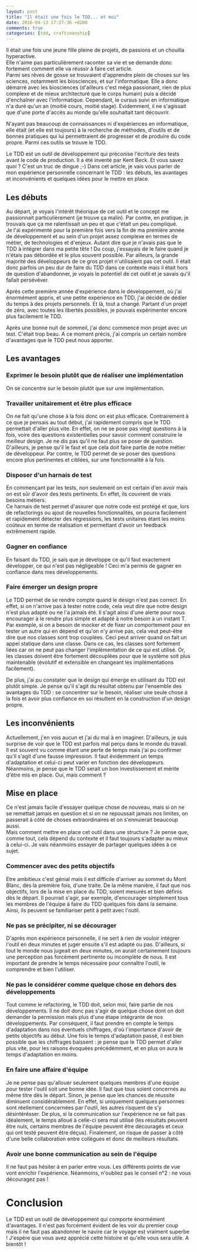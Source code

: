 ```yaml
---
layout: post
title: "Il était une fois le TDD... et moi"
date: 2016-04-13 17:27:36 +0200
comments: true
categories: [tdd, craftsmanship]
---
```


Il était une fois une jeune fille pleine de projets, de passions et un chouilla hyperactive.  
Elle n'aime pas particulièrement raconter sa vie et se demande donc fortement comment elle va réussir à faire cet article.  
Parmi ses rêves de gosse se trouvaient d'apprendre plein de choses sur les sciences, notamment les biosciences, et sur l'informatique. Elle a donc démarré avec les biosciences (d'ailleurs c'est méga passionant, rien de plus complexe et de mieux architecturé que le corps humain) puis a décidé d'enchaîner avec l'informatique. Cependant, le cursus suivi en informatique n'a duré qu'un an (moitié cours, moitié stage). Evidemment, il ne s'agissait que d'une porte d'accès au monde qu'elle souhaitait tant découvrir.

<!-- more -->

N'ayant pas beaucoup de connaissances ni d'expériences en informatique, elle était (et elle est toujours) à la recherche de méthodes, d'outils et de bonnes pratiques qui lui permettraient de progresser et de produire du code propre. Parmi ces outils se trouve le TDD.

Le TDD est un outil de développement qui préconise l'écriture des tests avant le code de production. Il a été inventé par Kent Beck. Et vous savez quoi ? C'est un truc de dingue ;-)
Dans cet article, je vais vous parler de mon expérience personnelle concernant le TDD : les débuts, les avantages et inconvénients et quelques idées pour le mettre en place.

## Les débuts

Au départ, je voyais l'intérêt théorique de cet outil et le concept me passionnait particulièrement (je trouve ça malin). Par contre, en pratique, je trouvais que ça me ralentissait un peu et que c'était un peu compliqué.  
Je l'ai expérimenté pour la première fois vers la fin de ma première année de développement et au sein d'un projet assez complexe en termes de métier, de technologies et d'enjeux. Autant dire que je n'avais pas que le TDD à intégrer dans ma petite tête ! Du coup, j'essayais de le faire quand je n'étais pas débordée et le plus souvent possible. Par ailleurs, la grande majorité des développeurs de ce gros projet n'utilisaient pas cet outil. Il était donc parfois un peu dur de faire du TDD dans ce contexte mais il était hors de question d'abandonner, je voyais le potentiel de cet outil et je savais qu'il fallait persévéver.

Après cette première année d'expérience dans le développement, où j'ai énormément appris, et une petite expérience en TDD, j'ai décidé de dédier du temps à des projets personnels. Et là, tout a changé. Partant d'un projet de zéro, avec toutes les libertés possibles, je pouvais expérimenter encore plus facilement le TDD.

Après une bonne nuit de sommeil, j'ai donc commencé mon projet avec un test. C'était trop beau. A ce moment précis, j'ai compris un certain nombre d'avantages que le TDD peut nous apporter.

## Les avantages

### Exprimer le besoin plutôt que de réaliser une implémentation
On se concentre sur le besoin plutôt que sur une implémentation.

### Travailler unitairement et être plus efficace
On ne fait qu'une chose à la fois donc on est plus efficace.
Contrairement à ce que je pensais au tout début, j'ai rapidement compris que le TDD permettait d'aller plus vite. En effet, on ne se pose pas vingt questions à la fois, voire des questions existentielles pour savoir comment construire le meilleur design. Je ne dis pas qu'il ne faut plus se poser de question. D'ailleurs, je pense qu'il le faut et que cela doit faire partie de notre métier de développeur. Par contre, le TDD permet de se poser des questions encore plus pertinentes et ciblées, sur une fonctionnalité à la fois.

### Disposer d'un harnais de test
En commençant par les tests, non seulement on est certain d'en avoir mais on est sûr d'avoir des tests pertinents. En effet, ils couvrent de vrais besoins métiers.  
Ce harnais de test permet d'assurer que notre code est protégé et que, lors de refactorings ou ajout de nouvelles fonctionnalités, on pourra facilement et rapidement détecter des régressions, les tests unitaires étant les moins coûteux en terme de réalisation et permettant d'avoir un feedback extrêmement rapide.

### Gagner en confiance
En faisant du TDD, je sais que je développe ce qu'il faut exactement développer, ce qui n'est pas négligeable ! Ceci m'a permis de gagner en confiance dans mes développements.

### Faire émerger un design propre
Le TDD permet de se rendre compte quand le design n'est pas correct. En effet, si on n'arrive pas à tester notre code, cela veut dire que notre design n'est plus adapté ou ne l'a jamais été. Il s'agit ainsi d'une alerte pour nous encourager à le rendre plus simple et adapté à notre besoin à un instant T. Par exemple, si on a besoin de mocker et de fixer un comportement pour en tester un autre qui en dépend et qu'on n'y arrive pas, cela veut peut-être dire que nos classes sont trop couplées. Ceci peut arriver quand on fait un appel statique dans une classe. Dans ce cas, les classes sont fortement liées car on ne peut pas changer l'implémentation de ce qui est utilisé. Or, les classes doivent être fortement découplées pour que le système soit plus maintenable (évolutif et extensible en changeant les implémentations facilement).

De plus, j'ai pu constater que le design qui émerge en utilisant du TDD est plutôt simple. Je pense qu'il s'agit du résultat obtenu par l'ensemble des avantages du TDD : se concentrer sur le besoin, réaliser une seule chose à la fois et avoir plus confiance en soi résultent en la construction d'un design propre.

## Les inconvénients

Actuellement, j'en vois aucun et j'ai du mal à en imaginer.
D'ailleurs, je suis surprise de voir que le TDD est parfois mal perçu dans le monde du travail. Il est souvent vu comme étant une perte de temps mais j'ai pu confirmer qu'il s'agit d'une fausse impression. Il faut évidemment un temps d'adaptation et celui-ci peut varier en fonction des développeurs. Néanmoins, je pense que le TDD serait un bon investissement et mérite d'être mis en place. Oui, mais comment ?

## Mise en place

Ce n'est jamais facile d'essayer quelque chose de nouveau, mais si on ne se remettait jamais en question et si on ne repoussait jamais nos limites, on passerait à côté de choses extraordinaires et on s'ennuierait beaucoup aussi.  
Mais comment mettre en place cet outil dans une structure ? Je pense que, comme tout, cela dépend du contexte et il faut toujours s'adapter au mieux à celui-ci. Je vais néanmoins essayer de partager quelques idées à ce sujet.

### Commencer avec des petits objectifs
Etre ambitieux c'est génial mais il est difficile d'arriver au sommet du Mont Blanc, dès la première fois, d'une traite. De la même manière, il faut que nos objectifs, lors de la mise en place du TDD, soient mesurés et bien définis dès le départ. Il pourrait s'agir, par exemple, d'encourager simplement tous les membres de l'équipe à faire du TDD quelques fois dans la semaine. Ainsi, ils peuvent se familiariser petit à petit avec l'outil.

### Ne pas se précipiter, ni se décourager
D'après mon expérience personnelle, il ne sert à rien de vouloir intégrer l'outil en deux minutes et juger ensuite s'il est adapté ou pas. D'ailleurs, si tout le monde nous jugeait en deux minutes, on aurait certainement toujours une perception pas forcément pertinente ou incomplète de nous. Il est important de prendre le temps nécessaire pour connaître l'outil, le comprendre et bien l'utiliser.

### Ne pas le considérer comme quelque chose en dehors des développements
Tout comme le refactoring, le TDD doit, selon moi, faire partie de nos développements. Il ne doit donc pas s'agir de quelque chose dont on doit demander la permission mais plus d'une étape intégrante de nos développements. Par conséquent, il faut prendre en compte le temps d'adaptation dans nos éventuels chiffrages, d'où l'importance d'avoir de petits objectifs au début. Une fois le temps d'adaptation passé, il est bien possible que les chiffrages baissent : je pense que le TDD permet d'aller plus vite, pour les raisons évoquées précédémment, et en plus on aura le temps d'adaptation en moins.

### En faire une affaire d'équipe
Je ne pense pas qu'allouer seulement quelques membres d'une équipe pour tester l'outil soit une bonne idée. Il faut que tous soient concernés au même titre dès le départ. Sinon, je pense que les chances de réussite diminuent considérablement. En effet, si uniquement quelques personnes sont réellement concernées par l'outil, les autres risquent de s'y désintérésser. De plus, si la communication sur l'expérience ne se fait pas idéalement, le temps alloué à celle-ci sera mal utilisé (les résultats peuvent être nuls, certains membres de l'équipe peuvent être découragés et ceux qui ont testé peuvent être déçus). Finalement, on risque de passer à côté d'une belle collaboration entre collègues et donc de meilleurs résultats.

### Avoir une bonne communication au sein de l'équipe
Il ne faut pas hésiter à en parler entre vous. Les différents points de vue vont enrichir l'expérience. Néanmoins, n'oubliez pas le conseil n°2 : ne vous découragez pas !

# Conclusion
Le TDD est un outil de développement qui comporte énormément d'avantages. Il n'est pas forcément évident de les voir du premier coup mais il ne faut pas abandonner le navire car le voyage est vraiment superbe ! J'espère que vous avez apprécié cette histoire et qu'elle vous sera utile. A bientôt !